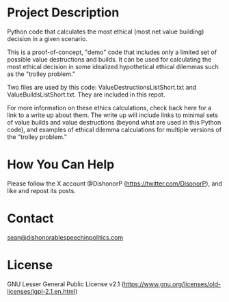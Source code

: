 Project Description 
=================== 
Python code that calculates the
most ethical (most net value building) decision in a given scenario.

This is a proof-of-concept, "demo\" code that includes only a limited
set of possible value destructions and builds. It can be used for
calculating the most ethical decision in some idealized hypothetical
ethical dilemmas such as the "trolley problem."

Two files are used by this code: ValueDestructionsListShort.txt and
ValueBuildsListShort.txt. They are included in this repot.

For more information on these ethics calculations, check back here for a
link to a write up about them. The write up will include links to
minimal sets of value builds and value destructions (beyond what are
used in this Python code), and examples of ethical dilemma calculations
for multiple versions of the "trolley problem.\"

How You Can Help 
================ 
Please follow the X account
\@DishonorP (https://twitter.com/DisonorP), and like and repost its
posts.

Contact 
======= 
sean@dishonorablespeechinpolitics.com

License 
======= 
GNU Lesser General Public License v2.1
(https://www.gnu.org/licenses/old-licenses/lgpl-2.1.en.html)
